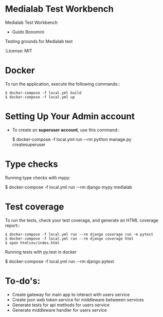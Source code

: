 Medialab Test Workbench
================

Medialab Test Workbench
 - Guido Bonomini

 Testing grounds for Medialab test

:License: MIT


Docker
================

To run the application, execute the following commands::

    $ docker-compose -f local.yml build
    $ docker-compose -f local.yml up


Setting Up Your Admin account
================

* To create an **superuser account**, use this command::

    $ docker-compose -f local.yml run --rm python manage.py createsuperuser


Type checks
================

Running type checks with mypy:

  $ docker-compose -f local.yml run --rm django mypy medialab


Test coverage
================

To run the tests, check your test coverage, and generate an HTML coverage report::

    $ docker-compose -f local.yml run --rm django coverage run -m pytest
    $ docker-compose -f local.yml run --rm django coverage html
    $ open htmlcov/index.html

Running tests with py.test in docker

  $ docker-compose -f local.yml run --rm django pytest


To-do's:
================
- Create gateway for main app to interact with users service
- Create json web token service for middleware betweeen services
- Generate tests for api methods for users service
- Generate middleware handler for users service
